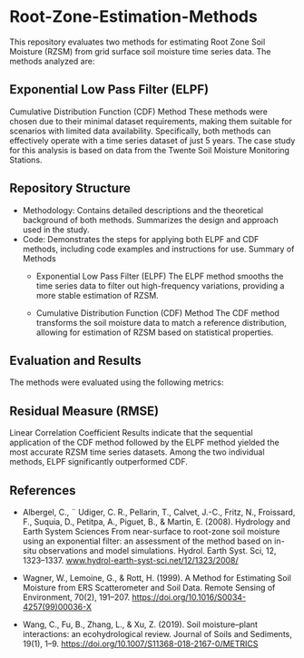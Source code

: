 # Root-Zone-Estimation-Methods
This repository evaluates two methods for estimating Root Zone Soil Moisture (RZSM) from grid surface soil moisture time series data. The methods analyzed are:

## Exponential Low Pass Filter (ELPF)
Cumulative Distribution Function (CDF) Method
These methods were chosen due to their minimal dataset requirements, making them suitable for scenarios with limited data availability. Specifically, both methods can effectively operate with a time series dataset of just 5 years. The case study for this analysis is based on data from the Twente Soil Moisture Monitoring Stations.

## Repository Structure
* Methodology: Contains detailed descriptions and the theoretical background of both methods. Summarizes the design and approach used in the study.
* Code: Demonstrates the steps for applying both ELPF and CDF methods, including code examples and instructions for use.
Summary of Methods
    * Exponential Low Pass Filter (ELPF)
The ELPF method smooths the time series data to filter out high-frequency variations, providing a more stable estimation of RZSM.

    * Cumulative Distribution Function (CDF) Method
The CDF method transforms the soil moisture data to match a reference distribution, allowing for estimation of RZSM based on statistical properties.

## Evaluation and Results
The methods were evaluated using the following metrics:

## Residual Measure (RMSE)
Linear Correlation Coefficient
Results indicate that the sequential application of the CDF method followed by the ELPF method yielded the most accurate RZSM time series datasets. Among the two individual methods, ELPF significantly outperformed CDF.



## References 
* Albergel, C., ¨ Udiger, C. R., Pellarin, T., Calvet, J.-C., Fritz, N., Froissard, F., Suquia, D., Petitpa, A., Piguet, B., & Martin, E. (2008). Hydrology and Earth System Sciences From near-surface to root-zone soil moisture using an exponential filter: an assessment of the method based on in-situ observations and model simulations. Hydrol. Earth Syst. Sci, 12, 1323–1337. www.hydrol-earth-syst-sci.net/12/1323/2008/

* Wagner, W., Lemoine, G., & Rott, H. (1999). A Method for Estimating Soil Moisture from ERS Scatterometer and Soil Data. Remote Sensing of Environment, 70(2), 191–207. https://doi.org/10.1016/S0034-4257(99)00036-X

* Wang, C., Fu, B., Zhang, L., & Xu, Z. (2019). Soil moisture–plant interactions: an ecohydrological review. Journal of Soils and Sediments, 19(1), 1–9. https://doi.org/10.1007/S11368-018-2167-0/METRICS
